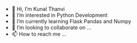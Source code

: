 - 👋 Hi, I’m Kunal Thanvi
- 👀 I’m interested in Python Development
- 🌱 I’m currently learning Flask Pandas and Numpy
- 💞️ I’m looking to collaborate on ...
- 📫 How to reach me ...

<!---
KunalThanvi07/KunalThanvi07 is a ✨ special ✨ repository because its `README.md` (this file) appears on your GitHub profile.
You can click the Preview link to take a look at your changes.
--->
